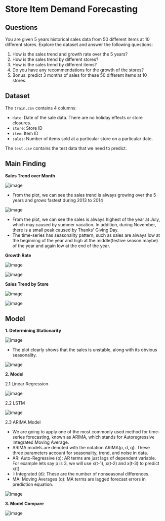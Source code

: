 # Store Item Demand Forecasting

## Questions
You are given 5 years historical sales data from 50 different items at 10 different stores. Explore the dataset and answer the following questions:
1. How is the sales trend and growth rate over the 5 years?
2. How is the sales trend by different stores?
3. How is the sales trend by different items?
4. Do you have any recommendations for the growth of the stores?
5. Bonus: predict 3 months of sales for these 50 different items at 10 stores.

## Dataset
The `train.csv` contains 4 columns:
- `date`: Date of the sale data. There are no holiday effects or store closures.
- `store`: Store ID
- `item`: Item ID
- `sales`: Number of items sold at a particular store on a particular date.

The `test.csv` contains the test data that we need to predict.

## Main Finding

**Sales Trend over Month**

![image](https://github.com/user-attachments/assets/c577a97d-9cad-4efa-b93f-3396a905984e)



- From the plot, we can see the sales trend is always growing over the 5 years and grows fastest during 2013 to 2014

![image](https://github.com/user-attachments/assets/c34cabfe-fed2-4562-baae-dc8ece05870e)


- From the plot, we can see the sales is always highest of the year at July, which may caused by summer vacation. In addition, during November, there is a small peak caused by Thanks' Giving Day.
- The time-series has seasonality pattern, such as sales are always low at the beginning of the year and high at the middle(festive season maybe) of the year and again low at the end of the year. 

**Growth Rate**

![image](https://github.com/user-attachments/assets/38b8a371-a991-4c37-8fbb-6aa598ae558c)



![image](https://github.com/user-attachments/assets/7eee3587-1aa2-4e1b-b1b1-999d7a3b935a)



**Sales Trend by Store**

![image](https://github.com/user-attachments/assets/f4f68d22-d521-419f-b77e-02067eaaea95)

![image](https://github.com/user-attachments/assets/70b7c610-8d90-4ddb-b3b9-4a75f0a23ecf)



## Model

**1. Determining Stationarity**

![image](https://github.com/user-attachments/assets/285b1616-5bc2-46ad-aa5b-02e9f7500951)

- The plot clearly shows that the sales is unstable, along with its obvious seasonality.

![image](https://github.com/user-attachments/assets/38d230bf-c22d-4913-bee4-65ccf5fe1d3b)

**2. Model**

2.1 Linear Regression

![image](https://github.com/user-attachments/assets/ed659a01-3727-4ac1-b85a-08d710851f14)


2.2 LSTM

![image](https://github.com/user-attachments/assets/711f27d1-a29c-4ed4-8e61-0f701f952bad)


2.3 ARIMA Model

- We are going to apply one of the most commonly used method for time-series forecasting, known as ARIMA, which stands for Autoregressive Integrated Moving Average.
- ARIMA models are denoted with the notation ARIMA(p, d, q). These three parameters account for seasonality, trend, and noise in data.
- AR: Auto-Regressive (p): AR terms are just lags of dependent variable. For example lets say p is 3, we will use x(t-1), x(t-2) and x(t-3) to predict x(t)
- I: Integrated (d): These are the number of nonseasonal differences.
- MA: Moving Averages (q): MA terms are lagged forecast errors in prediction equation.

![image](https://github.com/user-attachments/assets/dbaa7081-6696-4e6f-9e5a-425224858ae0)


**3. Model Compare**

![image](https://github.com/user-attachments/assets/a53b4469-590d-45ee-96eb-dbeed6fe676b)

